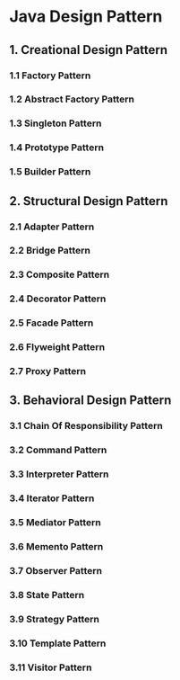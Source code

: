 # Java Design Pattern
## 1. Creational Design Pattern
### 1.1 Factory Pattern
### 1.2 Abstract Factory Pattern
### 1.3 Singleton Pattern
### 1.4 Prototype Pattern
### 1.5 Builder Pattern

## 2. Structural Design Pattern
### 2.1 Adapter Pattern
### 2.2 Bridge Pattern
### 2.3 Composite Pattern
### 2.4 Decorator Pattern
### 2.5 Facade Pattern
### 2.6 Flyweight Pattern
### 2.7 Proxy Pattern

## 3. Behavioral Design Pattern
### 3.1 Chain Of Responsibility Pattern
### 3.2 Command Pattern
### 3.3 Interpreter Pattern
### 3.4 Iterator Pattern
### 3.5 Mediator Pattern
### 3.6 Memento Pattern
### 3.7 Observer Pattern
### 3.8 State Pattern
### 3.9 Strategy Pattern
### 3.10 Template Pattern
### 3.11 Visitor Pattern
